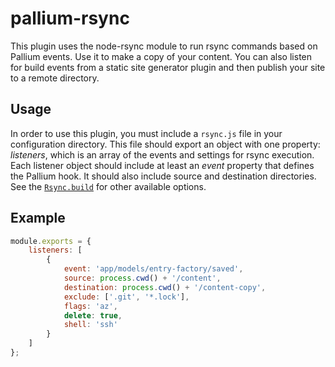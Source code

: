 # pallium-rsync

This plugin uses the node-rsync module to run rsync commands based on Pallium events. Use it to make a copy of your content. You can also listen for build events from a static site generator plugin and then publish your site to a remote directory.

## Usage

In order to use this plugin, you must include a `rsync.js` file in your configuration directory. This file should export an object with one property: *listeners*, which is an array of the events and settings for rsync execution. Each listener object should include at least an *event* property that defines the Pallium hook. It should also include source and destination directories. See the [`Rsync.build`](https://github.com/mattijs/node-rsync#build) for other available options.


## Example

```javascript
module.exports = {
    listeners: [
        {
            event: 'app/models/entry-factory/saved',
            source: process.cwd() + '/content',
            destination: process.cwd() + '/content-copy',
            exclude: ['.git', '*.lock'],
            flags: 'az',
            delete: true,
            shell: 'ssh'
        }
    ]
};
```
